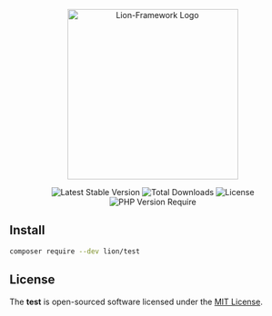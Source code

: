 <p align="center">
  <a href="https://lion-client.vercel.app/" target="_blank">
    <img
         src="https://github.com/lion-packages/mailer/assets/132396080/b4a5f07a-0035-4f07-b998-ef3adb32eaec"
         width="300"
         alt="Lion-Framework Logo"
    >
  </a>
</p>

<p align="center">
  <img src="https://poser.pugx.org/lion/test/v" alt="Latest Stable Version">
  <img src="https://poser.pugx.org/lion/test/downloads" alt="Total Downloads">
  <img src="https://poser.pugx.org/lion/test/license" alt="License">
  <img src="https://poser.pugx.org/lion/test/require/php" alt="PHP Version Require">
</p>

## Install

```bash
composer require --dev lion/test
```

## License

The <strong>test</strong> is open-sourced software licensed under the [MIT License](https://github.com/lion-packages/test/blob/main/LICENSE).
